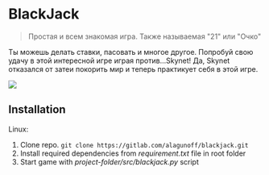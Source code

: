 # BlackJack
> Простая и всем знакомая игра. Также называемая "21" или "Очко"

Ты можешь делать ставки, пасовать и многое другое. Попробуй свою удачу в этой интересной игре играя против...Skynet! Да, Skynet отказался от затеи покорить мир и теперь практикует себя в этой игре.

![](https://static1.tgstat.ru/channels/_0/8e/8e770e8504a1c34c9d89811c1a14c36a.jpg)

## Installation

Linux:
1. Clone repo. `git clone https://gitlab.com/alagunoff/blackjack.git`
2. Install required dependencies from *requirement.txt* file in root folder
3. Start game with *project-folder/src/blackjack.py* script
